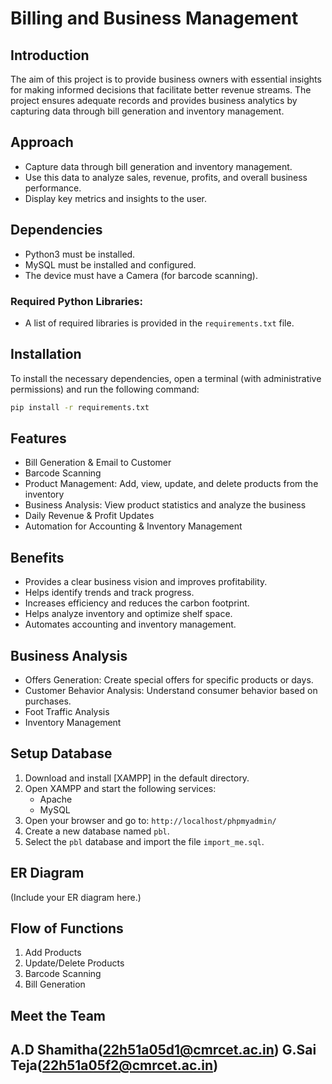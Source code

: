 # Billing and Business Management

## Introduction
The aim of this project is to provide business owners with essential insights for making informed decisions that facilitate better revenue streams. The project ensures adequate records and provides business analytics by capturing data through bill generation and inventory management.

## Approach
- Capture data through bill generation and inventory management.
- Use this data to analyze sales, revenue, profits, and overall business performance.
- Display key metrics and insights to the user.

## Dependencies
- Python3 must be installed.
- MySQL must be installed and configured.
- The device must have a Camera (for barcode scanning).

### Required Python Libraries:
- A list of required libraries is provided in the `requirements.txt` file.

## Installation
To install the necessary dependencies, open a terminal (with administrative permissions) and run the following command:
```bash
pip install -r requirements.txt
```

## Features
- Bill Generation & Email to Customer
- Barcode Scanning
- Product Management: Add, view, update, and delete products from the inventory
- Business Analysis: View product statistics and analyze the business
- Daily Revenue & Profit Updates
- Automation for Accounting & Inventory Management

## Benefits
- Provides a clear business vision and improves profitability.
- Helps identify trends and track progress.
- Increases efficiency and reduces the carbon footprint.
- Helps analyze inventory and optimize shelf space.
- Automates accounting and inventory management.

## Business Analysis
- Offers Generation: Create special offers for specific products or days.
- Customer Behavior Analysis: Understand consumer behavior based on purchases.
- Foot Traffic Analysis
- Inventory Management

## Setup Database
1. Download and install [XAMPP] in the default directory.
2. Open XAMPP and start the following services:
   - Apache
   - MySQL
3. Open your browser and go to: `http://localhost/phpmyadmin/`
4. Create a new database named `pbl`.
5. Select the `pbl` database and import the file `import_me.sql`.

## ER Diagram
(Include your ER diagram here.)

## Flow of Functions
1. Add Products
2. Update/Delete Products
3. Barcode Scanning
4. Bill Generation

## Meet the Team
A.D Shamitha(22h51a05d1@cmrcet.ac.in)
G.Sai Teja(22h51a05f2@cmrcet.ac.in)
---

